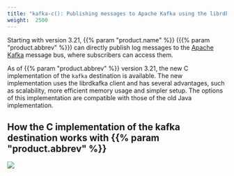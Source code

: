 ```yaml
---
title: "kafka-c(): Publishing messages to Apache Kafka using the librdkafka client (C implementation)"
weight:  2500
---
```

<!-- DISCLAIMER: This file is based on the syslog-ng Open Source Edition documentation https://github.com/balabit/syslog-ng-ose-guides/commit/2f4a52ee61d1ea9ad27cb4f3168b95408fddfdf2 and is used under the terms of The syslog-ng Open Source Edition Documentation License. The file has been modified by Axoflow. -->

Starting with version 3.21, {{% param "product.name" %}} ({{% param "product.abbrev" %}}) can directly publish log messages to the [Apache Kafka](http://kafka.apache.org) message bus, where subscribers can access them.

As of {{% param "product.abbrev" %}} version 3.21, the new C implementation of the `kafka` destination is available. The new implementation uses the librdkafka client and has several advantages, such as scalability, more efficient memory usage and simpler setup. The options of this implementation are compatible with those of the old Java implementation.

<span id="how-it-works"></span>


## How the C implementation of the kafka destination works with {{% param "product.abbrev" %}}

![](../Images/Figures/fig-kafka-c-implementation.png)

